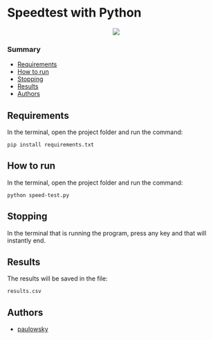 # Speedtest with Python

<p align="center">
  <img src="https://img.shields.io/static/v1?label=python&message=3.9.1&color=blue&style=for-the-badge&logo=python"/>
</p>

### Summary

- [Requirements](#requirements)
- [How to run](#how-to-run)
- [Stopping](#stopping)
- [Results](#results)
- [Authors](#authors)

## Requirements

In the terminal, open the project folder and run the command:

```
pip install requirements.txt
```

## How to run

In the terminal, open the project folder and run the command:

```
python speed-test.py
```

## Stopping

In the terminal that is running the program, press any key and that will instantly end.

## Results

The results will be saved in the file:

```
results.csv
```

## Authors
- [paulowsky](https://github.com/paulowsky)
